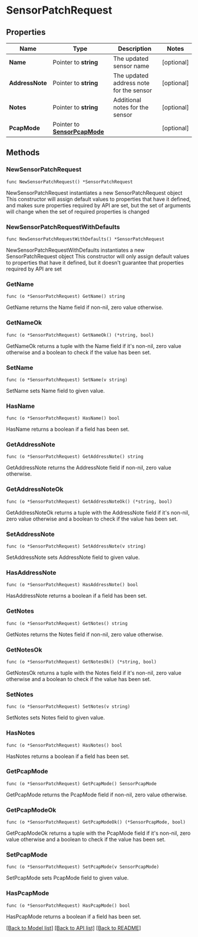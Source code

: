 # SensorPatchRequest

## Properties

Name | Type | Description | Notes
------------ | ------------- | ------------- | -------------
**Name** | Pointer to **string** | The updated sensor name | [optional] 
**AddressNote** | Pointer to **string** | The updated address note for the sensor | [optional] 
**Notes** | Pointer to **string** | Additional notes for the sensor | [optional] 
**PcapMode** | Pointer to [**SensorPcapMode**](SensorPcapMode.md) |  | [optional] 

## Methods

### NewSensorPatchRequest

`func NewSensorPatchRequest() *SensorPatchRequest`

NewSensorPatchRequest instantiates a new SensorPatchRequest object
This constructor will assign default values to properties that have it defined,
and makes sure properties required by API are set, but the set of arguments
will change when the set of required properties is changed

### NewSensorPatchRequestWithDefaults

`func NewSensorPatchRequestWithDefaults() *SensorPatchRequest`

NewSensorPatchRequestWithDefaults instantiates a new SensorPatchRequest object
This constructor will only assign default values to properties that have it defined,
but it doesn't guarantee that properties required by API are set

### GetName

`func (o *SensorPatchRequest) GetName() string`

GetName returns the Name field if non-nil, zero value otherwise.

### GetNameOk

`func (o *SensorPatchRequest) GetNameOk() (*string, bool)`

GetNameOk returns a tuple with the Name field if it's non-nil, zero value otherwise
and a boolean to check if the value has been set.

### SetName

`func (o *SensorPatchRequest) SetName(v string)`

SetName sets Name field to given value.

### HasName

`func (o *SensorPatchRequest) HasName() bool`

HasName returns a boolean if a field has been set.

### GetAddressNote

`func (o *SensorPatchRequest) GetAddressNote() string`

GetAddressNote returns the AddressNote field if non-nil, zero value otherwise.

### GetAddressNoteOk

`func (o *SensorPatchRequest) GetAddressNoteOk() (*string, bool)`

GetAddressNoteOk returns a tuple with the AddressNote field if it's non-nil, zero value otherwise
and a boolean to check if the value has been set.

### SetAddressNote

`func (o *SensorPatchRequest) SetAddressNote(v string)`

SetAddressNote sets AddressNote field to given value.

### HasAddressNote

`func (o *SensorPatchRequest) HasAddressNote() bool`

HasAddressNote returns a boolean if a field has been set.

### GetNotes

`func (o *SensorPatchRequest) GetNotes() string`

GetNotes returns the Notes field if non-nil, zero value otherwise.

### GetNotesOk

`func (o *SensorPatchRequest) GetNotesOk() (*string, bool)`

GetNotesOk returns a tuple with the Notes field if it's non-nil, zero value otherwise
and a boolean to check if the value has been set.

### SetNotes

`func (o *SensorPatchRequest) SetNotes(v string)`

SetNotes sets Notes field to given value.

### HasNotes

`func (o *SensorPatchRequest) HasNotes() bool`

HasNotes returns a boolean if a field has been set.

### GetPcapMode

`func (o *SensorPatchRequest) GetPcapMode() SensorPcapMode`

GetPcapMode returns the PcapMode field if non-nil, zero value otherwise.

### GetPcapModeOk

`func (o *SensorPatchRequest) GetPcapModeOk() (*SensorPcapMode, bool)`

GetPcapModeOk returns a tuple with the PcapMode field if it's non-nil, zero value otherwise
and a boolean to check if the value has been set.

### SetPcapMode

`func (o *SensorPatchRequest) SetPcapMode(v SensorPcapMode)`

SetPcapMode sets PcapMode field to given value.

### HasPcapMode

`func (o *SensorPatchRequest) HasPcapMode() bool`

HasPcapMode returns a boolean if a field has been set.


[[Back to Model list]](../README.md#documentation-for-models) [[Back to API list]](../README.md#documentation-for-api-endpoints) [[Back to README]](../README.md)


